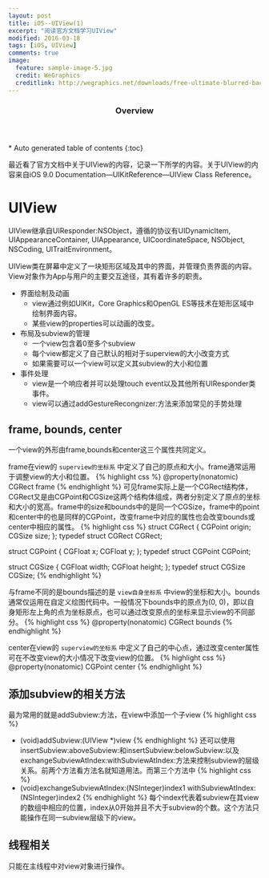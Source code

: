 ```yaml
---
layout: post
title: iOS--UIView(1)
excerpt: "阅读官方文档学习UIView"
modified: 2016-03-18
tags: [iOS, UIView]
comments: true
image:
  feature: sample-image-5.jpg
  credit: WeGraphics
  creditlink: http://wegraphics.net/downloads/free-ultimate-blurred-background-pack/
---
```


<section id="table-of-contents" class="toc">
  <header>
    <h3>Overview</h3>
  </header>
<div id="drawer" markdown="1">
*  Auto generated table of contents
{:toc}
</div>
</section><!-- /#table-of-contents -->
	
最近看了官方文档中关于UIView的内容，记录一下所学的内容。关于UIView的内容来自iOS 9.0 Documentation—UIKitReference—UIView Class Reference。

# UIView

UIView继承自UIResponder:NSObject，遵循的协议有UIDynamicItem, UIAppearanceContainer, UIAppearance, UICoordinateSpace, NSObject, NSCoding, UITraitEnvironment。

UIView类在屏幕中定义了一块矩形区域及其中的界面，并管理负责界面的内容。View对象作为App与用户的主要交互途径，其有着许多的职责。

* 界面绘制及动画
  * view通过例如UIKit，Core Graphics和OpenGL ES等技术在矩形区域中绘制界面内容。
  * 某些view的properties可以动画的改变。 
* 布局及subview的管理
  * 一个view包含着0至多个subview
  * 每个view都定义了自己默认的相对于superview的大小改变方式
  * 如果需要可以一个view可以定义其subview的大小和位置
* 事件处理
  * view是一个响应者并可以处理touch event以及其他所有UIResponder类事件。
  * view可以通过addGestureRecongnizer:方法来添加常见的手势处理 

## frame, bounds, center
一个view的外形由frame,bounds和center这三个属性共同定义。
	
frame在view的 `superview的坐标系` 中定义了自己的原点和大小。frame通常运用于调整view的大小和位置。
{% highlight css %}
@property(nonatomic) CGRect frame
{% endhighlight %}
可见frame实际上是一个CGRect结构体，CGRect又是由CGPoint和CGSize这两个结构体组成，两者分别定义了原点的坐标和大小的宽高。frame中的size和bounds中的是同一个CGSize，frame中的point和center中的也是同样的CGPoint，改变frame中对应的属性也会改变bounds或center中相应的属性。
{% highlight css %}
struct CGRect { CGPoint origin; CGSize size; };
typedef struct CGRect CGRect;

struct CGPoint { CGFloat x; CGFloat y; };
typedef struct CGPoint CGPoint;

struct CGSize { CGFloat width; CGFloat height; };
typedef struct CGSize CGSize;
{% endhighlight %}

与frame不同的是bounds描述的是 `view自身坐标系` 中view的坐标和大小。bounds通常仅运用在自定义绘图代码中。一般情况下bounds中的原点为(0, 0)，即以自身矩形左上角的点为坐标原点，也可以通过改变原点的坐标来显示view的不同部分。
{% highlight css %}
@property(nonatomic) CGRect bounds
{% endhighlight %}

center在view的 `superview的坐标系` 中定义了自己的中心点，通过改变center属性可在不改变view的大小情况下改变view的位置。
{% highlight css %}
@property(nonatomic) CGPoint center
{% endhighlight %}

## 添加subview的相关方法
最为常用的就是addSubview:方法，在view中添加一个子view
{% highlight css %}
- (void)addSubview:(UIView *)view
{% endhighlight %}
还可以使用insertSubview:aboveSubview:和insertSubview:belowSubview:以及exchangeSubviewAtIndex:withSubviewAtIndex:方法来控制subview的层级关系。前两个方法看方法名就知道用法。而第三个方法中
{% highlight css %}
- (void)exchangeSubviewAtIndex:(NSInteger)index1
            withSubviewAtIndex:(NSInteger)index2
{% endhighlight %} 
每个index代表着subview在其view的数组中相应的位置，index从0开始并且不大于subview的个数。这个方法只能操作在同一subview层级下的view。

## 线程相关
只能在主线程中对view对象进行操作。






